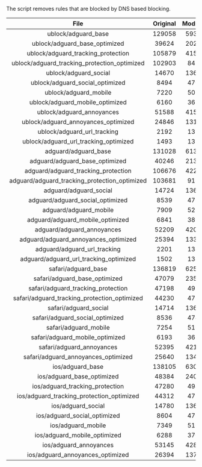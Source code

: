 The script removes rules that are blocked by DNS based blocking.


| File | Original | Modified |
|:----:|:-----:|:-----:|
| ublock/adguard_base | 129058 | 59315 |
| ublock/adguard_base_optimized | 39624 | 20254 |
| ublock/adguard_tracking_protection | 105879 | 41525 |
| ublock/adguard_tracking_protection_optimized | 102903 | 8432 |
| ublock/adguard_social | 14670 | 13608 |
| ublock/adguard_social_optimized | 8494 | 4708 |
| ublock/adguard_mobile | 7220 | 5079 |
| ublock/adguard_mobile_optimized | 6160 | 3629 |
| ublock/adguard_annoyances | 51588 | 41530 |
| ublock/adguard_annoyances_optimized | 24846 | 13101 |
| ublock/adguard_url_tracking | 2192 | 1335 |
| ublock/adguard_url_tracking_optimized | 1493 | 1332 |
| adguard/adguard_base | 131028 | 61345 |
| adguard/adguard_base_optimized | 40246 | 21309 |
| adguard/adguard_tracking_protection | 106676 | 42264 |
| adguard/adguard_tracking_protection_optimized | 103681 | 9155 |
| adguard/adguard_social | 14724 | 13667 |
| adguard/adguard_social_optimized | 8539 | 4754 |
| adguard/adguard_mobile | 7909 | 5260 |
| adguard/adguard_mobile_optimized | 6841 | 3803 |
| adguard/adguard_annoyances | 52209 | 42075 |
| adguard/adguard_annoyances_optimized | 25394 | 13398 |
| adguard/adguard_url_tracking | 2201 | 1343 |
| adguard/adguard_url_tracking_optimized | 1502 | 1340 |
| safari/adguard_base | 136819 | 62590 |
| safari/adguard_base_optimized | 47079 | 23548 |
| safari/adguard_tracking_protection | 47198 | 4933 |
| safari/adguard_tracking_protection_optimized | 44230 | 4787 |
| safari/adguard_social | 14714 | 13651 |
| safari/adguard_social_optimized | 8536 | 4741 |
| safari/adguard_mobile | 7254 | 5116 |
| safari/adguard_mobile_optimized | 6193 | 3660 |
| safari/adguard_annoyances | 52395 | 42184 |
| safari/adguard_annoyances_optimized | 25640 | 13479 |
| ios/adguard_base | 138105 | 63095 |
| ios/adguard_base_optimized | 48384 | 24052 |
| ios/adguard_tracking_protection | 47280 | 4941 |
| ios/adguard_tracking_protection_optimized | 44312 | 4795 |
| ios/adguard_social | 14780 | 13690 |
| ios/adguard_social_optimized | 8604 | 4762 |
| ios/adguard_mobile | 7349 | 5160 |
| ios/adguard_mobile_optimized | 6288 | 3701 |
| ios/adguard_annoyances | 53145 | 42825 |
| ios/adguard_annoyances_optimized | 26394 | 13795 |